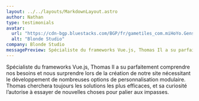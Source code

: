 ```yaml
---
layout: ../../layouts/MarkdownLayout.astro
author: Nathan
type: testimonials
avatar:
  url: "https://cdn-bgp.bluestacks.com/BGP/fr/gametiles_com.miHoYo.GenshinImpact.jpg"
  alt: "Blonde Studio"
company: Blonde Studio
messagePreview: Spécialiste du frameworks Vue.js, Thomas Il a su parfaitement comprendre nos besoins et nous surpren...
---
```


Spécialiste du frameworks Vue.js, Thomas Il a su parfaitement comprendre nos besoins et nous surprendre lors de la création de notre site nécessitant le développement de nombreuses options de personnalisation modulaire. Thomas cherchera toujours les solutions les plus efficaces, et sa curiosité l’autorise à essayer de nouvelles choses pour palier aux impasses.
